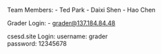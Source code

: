 Team Members:
    - Ted Park
    - Daixi Shen
    - Hao Chen

Grader Login:
    - grader@137.184.84.48

csesd.site Login:
    username: grader   
    password: 12345678